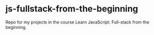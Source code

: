 # js-fullstack-from-the-beginning
Repo for my projects in the course Learn JavaScript: Full-stack from the beginning.
